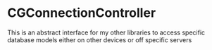 CGConnectionController
======================

This is an abstract interface for my other libraries to access specific database models either on other devices or off specific servers
